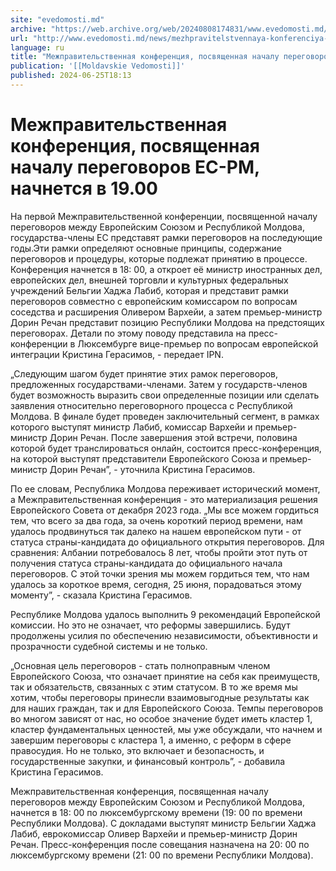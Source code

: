 ```yaml
---
site: "evedomosti.md"
archive: "https://web.archive.org/web/20240808174831/www.evedomosti.md/news/mezhpravitelstvennaya-konferenciya-posvyashennaya-nachalu-pe"
url: "http://www.evedomosti.md/news/mezhpravitelstvennaya-konferenciya-posvyashennaya-nachalu-pe"
language: ru
title: "Межправительственная конференция, посвященная началу переговоров ЕС-РМ, начнется в 19.00"
publication: '[[Moldavskie Vedomosti]]'
published: 2024-06-25T18:13
---
```


# Межправительственная конференция, посвященная началу переговоров ЕС-РМ, начнется в 19.00

На первой Межправительственной конференции, посвященной началу переговоров между Европейским Союзом и Республикой Молдова, государства-члены ЕС представят рамки переговоров на последующие годы.Эти рамки определяют основные принципы, содержание переговоров и процедуры, которые подлежат принятию в процессе. Конференция начнется в 18: 00, а откроет её министр иностранных дел, европейских дел, внешней торговли и культурных федеральных учреждений Бельгии Хаджа Лабиб, которая и представит рамки переговоров совместно с европейским комиссаром по вопросам соседства и расширения Оливером Вархейи, а затем премьер-министр Дорин Речан представит позицию Республики Молдова на предстоящих переговорах. Детали по этому поводу представила на пресс-конференции в Люксембурге вице-премьер по вопросам европейской интеграции Кристина Герасимов, - передает IPN.

„Следующим шагом будет принятие этих рамок переговоров, предложенных государствами-членами. Затем у государств-членов будет возможность выразить свои определенные позиции или сделать заявления относительно переговорного процесса с Республикой Молдова. В финале будет проведен заключительный сегмент, в рамках которого выступят министр Лабиб, комиссар Вархейи и премьер-министр Дорин Речан. После завершения этой встречи, половина которой будет транслироваться онлайн, состоится пресс-конференция, на которой выступят представители Европейского Союза и премьер-министр Дорин Речан”, - уточнила Кристина Герасимов.

По ее словам, Республика Молдова переживает исторический момент, а Межправительственная конференция - это материализация решения Европейского Совета от декабря 2023 года. „Мы все можем гордиться тем, что всего за два года, за очень короткий период времени, нам удалось продвинуться так далеко на нашем европейском пути - от статуса страны-кандидата до официального открытия переговоров. Для сравнения: Албании потребовалось 8 лет, чтобы пройти этот путь от получения статуса страны-кандидата до официального начала переговоров. С этой точки зрения мы можем гордиться тем, что нам удалось за короткое время, сегодня, 25 июня, порадоваться этому моменту”, - сказала Кристина Герасимов.

Республике Молдова удалось выполнить 9 рекомендаций Европейской комиссии. Но это не означает, что реформы завершились. Будут продолжены усилия по обеспечению независимости, объективности и прозрачности судебной системы и не только.

„Основная цель переговоров - стать полноправным членом Европейского Союза, что означает принятие на себя как преимуществ, так и обязательств, связанных с этим статусом. В то же время мы хотим, чтобы переговоры принесли взаимовыгодные результаты как для наших граждан, так и для Европейского Союза. Темпы переговоров во многом зависят от нас, но особое значение будет иметь кластер 1, кластер фундаментальных ценностей, мы уже обсуждали, что начнем и завершим переговоры с кластера 1, а именно, с реформ в сфере правосудия. Но не только, это включает и безопасность, и государственные закупки, и финансовый контроль”, - добавила Кристина Герасимов.

Межправительственная конференция, посвященная началу переговоров между Европейским Союзом и Республикой Молдова, начнется в 18: 00 по люксембургскому времени (19: 00 по времени Республики Молдова). С докладами выступят министр Бельгии Хаджа Лабиб, еврокомиссар Оливер Вархейи и премьер-министр Дорин Речан. Пресс-конференция после совещания назначена на 20: 00 по люксембургскому времени (21: 00 по времени Республики Молдова).